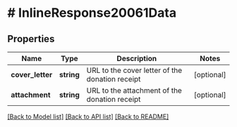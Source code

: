 # # InlineResponse20061Data

## Properties

Name | Type | Description | Notes
------------ | ------------- | ------------- | -------------
**cover_letter** | **string** | URL to the cover letter of the donation receipt | [optional]
**attachment** | **string** | URL to the attachment of the donation receipt | [optional]

[[Back to Model list]](../../README.md#models) [[Back to API list]](../../README.md#endpoints) [[Back to README]](../../README.md)
